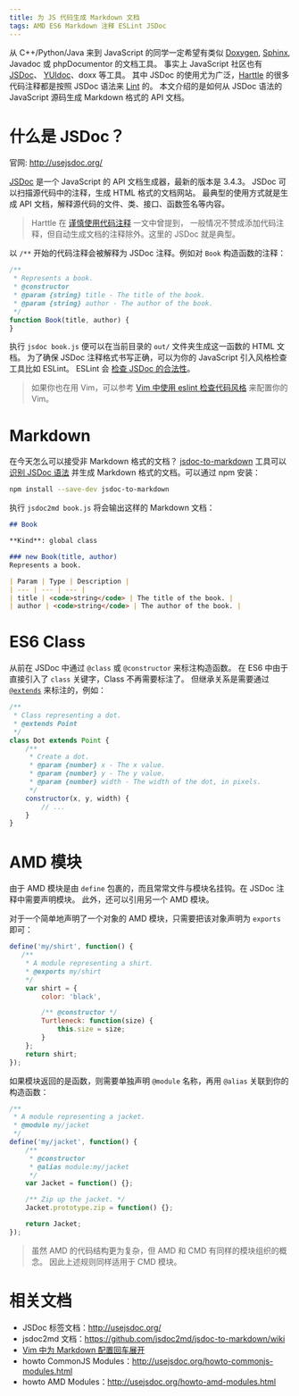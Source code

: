 ```yaml
---
title: 为 JS 代码生成 Markdown 文档
tags: AMD ES6 Markdown 注释 ESLint JSDoc
---
```


从 C++/Python/Java 来到 JavaScript 的同学一定希望有类似
[Doxygen][doxygen], [Sphinx][sphinx], Javadoc 或 phpDocumentor 的文档工具。
事实上 JavaScript 社区也有 [JSDoc][jsdoc]、 [YUIdoc][yuidoc]、doxx 等工具。
其中 JSDoc 的使用尤为广泛，[Harttle][harttle] 的很多代码注释都是按照 JSDoc 语法来 [Lint][vim-eslint] 的。
本文介绍的是如何从 JSDoc 语法的 JavaScript 源码生成 Markdown 格式的 API 文档。

<!--more-->

# 什么是 JSDoc？

官网: <http://usejsdoc.org/>

[JSDoc][jsdoc] 是一个 JavaScript 的 API 文档生成器，最新的版本是 3.4.3。
JSDoc 可以扫描源代码中的注释，生成 HTML 格式的文档网站。
最典型的使用方式就是生成 API 文档，解释源代码的文件、类、接口、函数签名等内容。

> Harttle 在 [谨慎使用代码注释](/2016/10/08/code-comments.html) 一文中曾提到，
> 一般情况不赞成添加代码注释，但自动生成文档的注释除外。这里的 JSDoc 就是典型。

以 `/**` 开始的代码注释会被解释为 JSDoc 注释。例如对 `Book` 构造函数的注释：

```javascript
/**
 * Represents a book.
 * @constructor
 * @param {string} title - The title of the book.
 * @param {string} author - The author of the book.
 */
function Book(title, author) {
}
```

执行 `jsdoc book.js` 便可以在当前目录的 `out/` 文件夹生成这一函数的 HTML 文档。
为了确保 JSDoc 注释格式书写正确，可以为你的 JavaScript 引入风格检查工具比如 ESLint。
ESLint 会 [检查 JSDoc 的合法性][valid-jsdoc]。

> 如果你也在用 Vim，可以参考
> [Vim 中使用 eslint 检查代码风格](/2017/03/12/vim-eslint.html)
> 来配置你的 Vim。

# Markdown

在今天怎么可以接受非 Markdown 格式的文档？
[jsdoc-to-markdown][jsdoc-to-markdown] 工具可以 [识别 JSDoc 语法][jsdoc-parse]
并生成 Markdown 格式的文档。可以通过 npm 安装：

```bash
npm install --save-dev jsdoc-to-markdown
```

执行 `jsdoc2md book.js` 将会输出这样的 Markdown 文档：

```markdown
## Book

**Kind**: global class  

### new Book(title, author)
Represents a book.

| Param | Type | Description |
| --- | --- | --- |
| title | <code>string</code> | The title of the book. |
| author | <code>string</code> | The author of the book. |
```

# ES6 Class

从前在 JSDoc 中通过 `@class` 或 `@constructor` 来标注构造函数。
在 ES6 中由于直接引入了 `class` 关键字，Class 不再需要标注了。
但继承关系是需要通过 [`@extends`][augments] 来标注的，例如：

```javascript
/**
 * Class representing a dot.
 * @extends Point
 */
class Dot extends Point {
    /**
     * Create a dot.
     * @param {number} x - The x value.
     * @param {number} y - The y value.
     * @param {number} width - The width of the dot, in pixels.
     */
    constructor(x, y, width) {
        // ...
    }
}
```

# AMD 模块

由于 AMD 模块是由 `define` 包裹的，而且常常文件与模块名挂钩。在 JSDoc 注释中需要声明模块。
此外，还可以引用另一个 AMD 模块。

对于一个简单地声明了一个对象的 AMD 模块，只需要把该对象声明为 `exports` 即可：

```javascript
define('my/shirt', function() {
   /**
    * A module representing a shirt.
    * @exports my/shirt
    */
    var shirt = {
        color: 'black',

        /** @constructor */
        Turtleneck: function(size) {
            this.size = size;
        }
    };
    return shirt;
});
```

如果模块返回的是函数，则需要单独声明 `@module` 名称，再用 `@alias` 关联到你的构造函数：

```javascript
/**
 * A module representing a jacket.
 * @module my/jacket
 */
define('my/jacket', function() {
    /**
     * @constructor
     * @alias module:my/jacket
     */
    var Jacket = function() {};

    /** Zip up the jacket. */
    Jacket.prototype.zip = function() {};

    return Jacket;
});
```

> 虽然 AMD 的代码结构更为复杂，但 AMD 和 CMD 有同样的模块组织的概念。
> 因此上述规则同样适用于 CMD 模块。

# 相关文档

* JSDoc 标签文档：<http://usejsdoc.org/>
* jsdoc2md 文档：<https://github.com/jsdoc2md/jsdoc-to-markdown/wiki>
* [Vim 中为 Markdown 配置回车展开](/2016/08/05/vim-markdown-cr-expansion.html)
* howto CommonJS Modules：<http://usejsdoc.org/howto-commonjs-modules.html>
* howto AMD Modules：<http://usejsdoc.org/howto-amd-modules.html>

[doxygen]: http://www.stack.nl/~dimitri/doxygen
[sphinx]: http://zh-sphinx-doc.readthedocs.io/en/latest/index.html
[jsdoc]: http://usejsdoc.org
[yuidoc]: http://yui.github.io/yuidoc/
[harttle]: http://harttle.com/about.html
[vim-eslint]: /2017/03/12/vim-eslint.html
[valid-jsdoc]: http://eslint.org/docs/rules/valid-jsdoc
[jsdoc-to-markdown]: https://www.npmjs.com/package/jsdoc-to-markdown
[jsdoc-parse]: https://www.npmjs.com/package/jsdoc-parse
[augments]: http://usejsdoc.org/tags-augments.html
